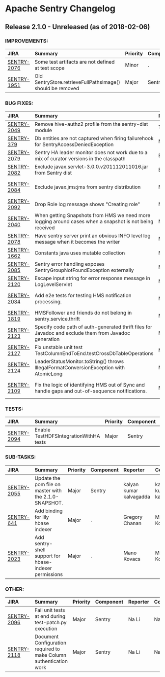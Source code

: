 
<!---
# Licensed to the Apache Software Foundation (ASF) under one
# or more contributor license agreements.  See the NOTICE file
# distributed with this work for additional information
# regarding copyright ownership.  The ASF licenses this file
# to you under the Apache License, Version 2.0 (the
# "License"); you may not use this file except in compliance
# with the License.  You may obtain a copy of the License at
#
#     http://www.apache.org/licenses/LICENSE-2.0
#
# Unless required by applicable law or agreed to in writing, software
# distributed under the License is distributed on an "AS IS" BASIS,
# WITHOUT WARRANTIES OR CONDITIONS OF ANY KIND, either express or implied.
# See the License for the specific language governing permissions and
# limitations under the License.
-->
# Apache Sentry Changelog

## Release 2.1.0 - Unreleased (as of 2018-02-06)



### IMPROVEMENTS:

| JIRA | Summary | Priority | Component | Reporter | Contributor |
|:---- |:---- | :--- |:---- |:---- |:---- |
| [SENTRY-2076](https://issues.apache.org/jira/browse/SENTRY-2076) | Some test artifacts are not defined at test scope |  Minor | . | Colm O hEigeartaigh | Colm O hEigeartaigh |
| [SENTRY-1951](https://issues.apache.org/jira/browse/SENTRY-1951) | Old SentryStore.retrieveFullPathsImage() should be removed |  Major | Sentry | Alexander Kolbasov | Arjun Mishra |


### BUG FIXES:

| JIRA | Summary | Priority | Component | Reporter | Contributor |
|:---- |:---- | :--- |:---- |:---- |:---- |
| [SENTRY-2049](https://issues.apache.org/jira/browse/SENTRY-2049) | Remove hive-authz2 profile from the sentry-dist module |  Trivial | Sentry | Sergio Peña | Steve Moist |
| [SENTRY-379](https://issues.apache.org/jira/browse/SENTRY-379) | Db entities are not captured when firing failurehook for SentryAccessDeniedException |  Minor | . | Sravya Tirukkovalur |  |
| [SENTRY-2079](https://issues.apache.org/jira/browse/SENTRY-2079) | Sentry HA leader monitor does not work due to a mix of curator versions in the classpath |  Blocker | Sentry | Sergio Peña | Sergio Peña |
| [SENTRY-2082](https://issues.apache.org/jira/browse/SENTRY-2082) | Exclude javax.servlet-3.0.0.v201112011016.jar from Sentry dist |  Blocker | Sentry | Sergio Peña | Sergio Peña |
| [SENTRY-2084](https://issues.apache.org/jira/browse/SENTRY-2084) | Exclude javax.jms:jms from sentry distribution |  Major | Sentry | kalyan kumar kalvagadda | kalyan kumar kalvagadda |
| [SENTRY-2092](https://issues.apache.org/jira/browse/SENTRY-2092) | Drop Role log message shows "Creating role" |  Major | Sentry | Na Li | Na Li |
| [SENTRY-2040](https://issues.apache.org/jira/browse/SENTRY-2040) | When getting Snapshots from HMS we need more logging around cases when a snapshot is not being received |  Major | Sentry | Arjun Mishra | Arjun Mishra |
| [SENTRY-2078](https://issues.apache.org/jira/browse/SENTRY-2078) | Have sentry server print an obvious INFO level log message when it becomes the writer |  Minor | Sentry | Arjun Mishra | Arjun Mishra |
| [SENTRY-1662](https://issues.apache.org/jira/browse/SENTRY-1662) | Constants java uses mutable collection |  Minor | Sentry | Alexander Kolbasov | Steve Moist |
| [SENTRY-2085](https://issues.apache.org/jira/browse/SENTRY-2085) | Sentry error handling exposes SentryGroupNotFoundException externally |  Major | . | Zach Amsden | Zach Amsden |
| [SENTRY-2120](https://issues.apache.org/jira/browse/SENTRY-2120) | Escape input string for error response message in LogLevelServlet |  Major | Sentry | Na Li | Na Li |
| [SENTRY-2034](https://issues.apache.org/jira/browse/SENTRY-2034) | Add e2e tests for testing HMS notification processing. |  Major | Sentry | kalyan kumar kalvagadda | kalyan kumar kalvagadda |
| [SENTRY-1819](https://issues.apache.org/jira/browse/SENTRY-1819) | HMSFollower and friends do not belong in sentry.service.thrift |  Minor | Sentry | Alexander Kolbasov | Xinran Tinney |
| [SENTRY-2123](https://issues.apache.org/jira/browse/SENTRY-2123) | Specify code path of auth-generated thrift files for Javadoc and exclude them from Javadoc generation |  Major | Sentry | Na Li | Na Li |
| [SENTRY-2127](https://issues.apache.org/jira/browse/SENTRY-2127) | Fix unstable unit test TestColumnEndToEnd.testCrossDbTableOperations |  Major | Sentry | Na Li | Na Li |
| [SENTRY-2124](https://issues.apache.org/jira/browse/SENTRY-2124) | LeaderStatusMonitor.toString() throws IllegalFormatConversionException with AtomicLong |  Minor | Sentry | Sergio Peña | Xinran Tinney |
| [SENTRY-2109](https://issues.apache.org/jira/browse/SENTRY-2109) | Fix the logic of identifying HMS out of Sync and handle gaps and out-of-sequence notifications. |  Major | Sentry | kalyan kumar kalvagadda | kalyan kumar kalvagadda |


### TESTS:

| JIRA | Summary | Priority | Component | Reporter | Contributor |
|:---- |:---- | :--- |:---- |:---- |:---- |
| [SENTRY-2094](https://issues.apache.org/jira/browse/SENTRY-2094) | Enable TestHDFSIntegrationWithHA tests |  Major | Sentry | Sergio Peña | Sergio Peña |


### SUB-TASKS:

| JIRA | Summary | Priority | Component | Reporter | Contributor |
|:---- |:---- | :--- |:---- |:---- |:---- |
| [SENTRY-2055](https://issues.apache.org/jira/browse/SENTRY-2055) | Update the pom file on master with the 2.1.0-SNAPSHOT. |  Major | Sentry | kalyan kumar kalvagadda | kalyan kumar kalvagadda |
| [SENTRY-641](https://issues.apache.org/jira/browse/SENTRY-641) | Add binding for lily hbase indexer |  Major | . | Gregory Chanan | Mano Kovacs |
| [SENTRY-2023](https://issues.apache.org/jira/browse/SENTRY-2023) | Add sentry-shell support for hbase-indexer permissions |  Major | . | Mano Kovacs | Mano Kovacs |


### OTHER:

| JIRA | Summary | Priority | Component | Reporter | Contributor |
|:---- |:---- | :--- |:---- |:---- |:---- |
| [SENTRY-2096](https://issues.apache.org/jira/browse/SENTRY-2096) | Fail unit tests at end during test-patch.py execution |  Major | Sentry | Na Li | Na Li |
| [SENTRY-2118](https://issues.apache.org/jira/browse/SENTRY-2118) | Document Configuration required to make Column authentication work |  Major | Sentry | Na Li | Na Li |


